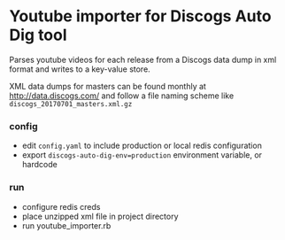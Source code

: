 # Youtube importer for Discogs Auto Dig tool
  Parses youtube videos for each release from a Discogs data dump in xml format
  and writes to a key-value store.

  XML data dumps for masters can be found monthly at http://data.discogs.com/
  and follow a file naming scheme like `discogs_20170701_masters.xml.gz`

  ### config
  - edit `config.yaml` to include production or local redis configuration
  - export `discogs-auto-dig-env=production` environment variable, or hardcode

  ### run
  - configure redis creds
  - place unzipped xml file in project directory
  - run youtube_importer.rb
